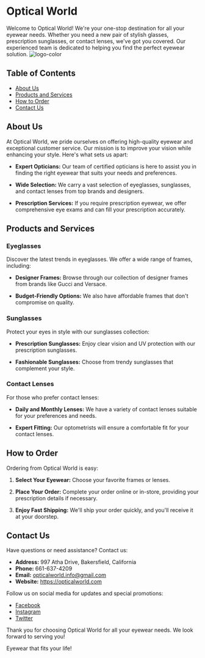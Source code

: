 # Optical World

Welcome to Optical World! We're your one-stop destination for all your eyewear needs. Whether you need a new pair of stylish glasses, prescription sunglasses, or contact lenses, we've got you covered. Our experienced team is dedicated to helping you find the perfect eyewear solution.
![logo-color](https://github.com/nmiralem1/projekat/assets/115872381/08cfd21b-9967-4fd5-9445-e5fcfaae9ffb)

## Table of Contents

- [About Us](#about-us)
- [Products and Services](#products-and-services)
- [How to Order](#how-to-order)
- [Contact Us](#contact-us)

## About Us

At Optical World, we pride ourselves on offering high-quality eyewear and exceptional customer service. Our mission is to improve your vision while enhancing your style. Here's what sets us apart:

- **Expert Opticians:** Our team of certified opticians is here to assist you in finding the right eyewear that suits your needs and preferences.

- **Wide Selection:** We carry a vast selection of eyeglasses, sunglasses, and contact lenses from top brands and designers.

- **Prescription Services:** If you require prescription eyewear, we offer comprehensive eye exams and can fill your prescription accurately.

## Products and Services

### Eyeglasses

Discover the latest trends in eyeglasses. We offer a wide range of frames, including:

- **Designer Frames:** Browse through our collection of designer frames from brands like Gucci and Versace.

- **Budget-Friendly Options:** We also have affordable frames that don't compromise on quality.

### Sunglasses

Protect your eyes in style with our sunglasses collection:

- **Prescription Sunglasses:** Enjoy clear vision and UV protection with our prescription sunglasses.

- **Fashionable Sunglasses:** Choose from trendy sunglasses that complement your style.

### Contact Lenses

For those who prefer contact lenses:

- **Daily and Monthly Lenses:** We have a variety of contact lenses suitable for your preferences and needs.

- **Expert Fitting:** Our optometrists will ensure a comfortable fit for your contact lenses.

## How to Order

Ordering from Optical World is easy:

1. **Select Your Eyewear:** Choose your favorite frames or lenses.

2. **Place Your Order:** Complete your order online or in-store, providing your prescription details if necessary.

3. **Enjoy Fast Shipping:** We'll ship your order quickly, and you'll receive it at your doorstep.

## Contact Us

Have questions or need assistance? Contact us:

- **Address:** 997 Atha Drive, Bakersfield, California
- **Phone:** 661-637-4209
- **Email:** opticalworld.info@gmail.com
- **Website:** https://opticalworld.com

Follow us on social media for updates and special promotions:

- [Facebook](https://www.facebook.com/OpticalWorld)
- [Instagram](https://www.instagram.com/OpticalWorld)
- [Twitter](https://twitter.com/OpticalWorld)

Thank you for choosing Optical World for all your eyewear needs. We look forward to serving you!

Eyewear that fits your life!
